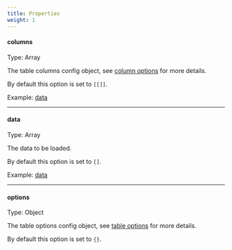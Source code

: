 ```yaml
---
title: Properties
weight: 1
---
```


#### columns

Type: Array

The table columns config object, see [column options](/documentation/column-options) for more details.

By default this option is set to `[[]]`.

Example: [data](/examples/data/)

---

#### data

Type: Array

The data to be loaded.

By default this option is set to `[]`.

Example: [data](/examples/data/)

---

#### options

Type: Object

The table options config object, see [table options](/documentation/table-options) for more details.

By default this option is set to `{}`.
